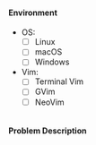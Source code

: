 #### Environment

<!-- Select the applied check boxes, fill it with x, i.e [x] -->
- OS:
    - [ ] Linux
    - [ ] macOS
    - [ ] Windows
- Vim:
    - [ ] Terminal Vim
    - [ ] GVim
    - [ ] NeoVim

<!-- Put the contents of `:version` below -->
```

```

#### Problem Description

<!-- English please. 请尽量使用英文. -->

<!-- Error messages and describe your problem or suggestion. -->

<!-- Screenshots if neccessary. -->
